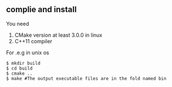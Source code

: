## complie and install
You need
1. CMake version at least 3.0.0 in linux
2. C++11 compiler

For .e.g in unix os
```shell
$ mkdir build
$ cd build
$ cmake ..
$ make #The output executable files are in the fold named bin 
```
